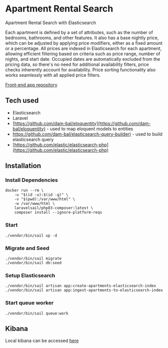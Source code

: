 # Apartment Rental Search

Apartment Rental Search with Elasticsearch

Each apartment is defined by a set of attributes, such as the number of bedrooms, bathrooms, and other features. It also has a base nightly price, which can be adjusted by applying price modifiers, either as a fixed amount or a percentage. All prices are indexed in Elasticsearch for each apartment, allowing efficient filtering based on criteria such as price range, number of nights, and start date. Occupied dates are automatically excluded from the pricing data, so there's no need for additional availability filters, price checks inherently account for availability. Price sorting functionality also works seamlessly with all applied price filters.

[Front-end app repository](https://github.com/dam-bal/apartment-rental-search-app)

## Tech used
* Elasticsearch
* Laravel
* [https://github.com/dam-bal/eloquentity](https://github.com/dam-bal/eloquentity) - used to map eloquent models to entities
* [https://github.com/dam-bal/elasticsearch-query-builder)](https://github.com/dam-bal/elasticsearch-query-builder) - used to build elasticsearch query
* [https://github.com/elastic/elasticsearch-php](https://github.com/elastic/elasticsearch-php)

## Installation

### Install Dependencies
```shell
docker run --rm \
    -u "$(id -u):$(id -g)" \
    -v "$(pwd):/var/www/html" \
    -w /var/www/html \
    laravelsail/php83-composer:latest \
    composer install --ignore-platform-reqs
```

### Start
```shell
./vendor/bin/sail up -d
```

### Migrate and Seed
```shell
./vendor/bin/sail migrate
./vendor/bin/sail db:seed
```

### Setup Elasticsearch
```shell
./vendor/bin/sail artisan app:create-apartments-elasticsearch-index
./vendor/bin/sail artisan app:ingest-apartments-to-elasticsearch-index
```

### Start queue worker
```shell
./vendor/bin/sail queue:work
```

## Kibana

Local kibana can be accessed [here](http://localhost:5601/)
